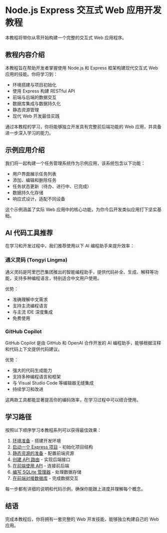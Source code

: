 # Node.js Express 交互式 Web 应用开发教程

本教程将带你从零开始构建一个完整的交互式 Web 应用程序。

## 教程内容介绍

本教程旨在帮助开发者掌握使用 Node.js 和 Express 框架构建现代交互式 Web 应用的技能。你将学习到：

- 环境搭建与项目初始化
- 使用 Express 构建 RESTful API
- 前端与后端的数据交互
- 数据库集成与数据持久化
- 静态资源管理
- 现代 Web 开发最佳实践

通过本教程的学习，你将能够独立开发具有完整前后端功能的 Web 应用，并具备进一步深入学习的能力。

## 示例应用介绍

我们将一起构建一个任务管理系统作为示例应用，该系统包含以下功能：

- 用户界面展示任务列表
- 添加、编辑和删除任务
- 任务状态更新（待办、进行中、已完成）
- 数据持久化存储
- 响应式设计，适配不同设备

这个示例涵盖了实际 Web 应用中的核心功能，为你今后开发类似应用打下坚实基础。

## AI 代码工具推荐

在学习和开发过程中，我们推荐使用以下 AI 编程助手来提升效率：

### 通义灵码 (Tongyi Lingma)

通义灵码是阿里巴巴集团推出的智能编程助手，提供代码补全、生成、解释等功能，支持多种编程语言，特别适合中文用户使用。

优势：
- 准确理解中文需求
- 支持主流编程语言
- 与主流 IDE 深度集成
- 免费使用

### GitHub Copilot

GitHub Copilot 是由 GitHub 和 OpenAI 合作开发的 AI 编程助手，能够根据注释和代码上下文提供代码建议。

优势：
- 强大的代码生成能力
- 支持多种编程语言和框架
- 与 Visual Studio Code 等编辑器无缝集成
- 持续学习和改进

这两款工具都能显著提高你的编码效率，在学习过程中可以结合使用。

## 学习路径

按照以下顺序学习本教程系列可以获得最佳效果：

1. [环境准备](001-环境准备.md) - 搭建开发环境
2. [启动一个 Express 项目](002-启动一个Express项目.md) - 初始化项目结构
3. [静态资源的准备](003-静态资源的准备.md) - 配置前端资源
4. [创建 API 路由](004-创建API路由.md) - 实现后端接口
5. [在前端使用 API](005-在前端使用API.md) - 连接前后端
6. [编写 SQLite 管理器](006-编写SQLite管理器.md) - 处理数据存储
7. [在前端对接数据库](007-在前端对接数据库.md) - 完成数据交互

每一步都有详细的说明和代码示例，确保你能跟上进度并理解每个概念。

## 结语

完成本教程后，你将拥有一套完整的 Web 开发技能，能够独立构建自己的 Web 应用。